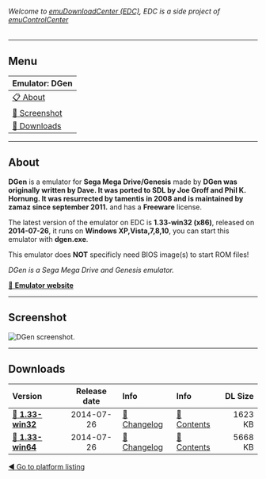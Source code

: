 ###### Welcome to [emuDownloadCenter (EDC)](https://github.com/PhoenixInteractiveNL/emuDownloadCenter/wiki/), EDC is a side project of [emuControlCenter](https://github.com/PhoenixInteractiveNL/emuControlCenter/wiki/)
***
## Menu
| **Emulator: DGen** |
|:---------|
| [:clipboard: About](#about) |
| [:sunrise: Screenshot](#screenshot) |
| [:floppy_disk: Downloads](#downloads) |
***
## About
**DGen** is a emulator for **Sega Mega Drive/Genesis** made by **DGen was originally written by Dave. It was ported to SDL by Joe Groff and Phil K. Hornung. It was resurrected by tamentis in 2008 and is maintained by zamaz since september 2011.** and has a **Freeware** license.

The latest version of the emulator on EDC is **1.33-win32 (x86)**, released on **2014-07-26**, it runs on **Windows XP,Vista,7,8,10**, you can start this emulator with **dgen.exe**.

This emulator does **NOT** specificly need BIOS image(s) to start ROM files!

_DGen is a Sega Mega Drive and Genesis emulator._

[:link: **Emulator website**](http://sourceforge.net/projects/dgen/)
***
## Screenshot
![](https://raw.githubusercontent.com/PhoenixInteractiveNL/emuDownloadCenter/master/hooks/dgen/screen.jpg "DGen screenshot.")
***
## Downloads
| Version  | Release date  | Info       | Info       | DL Size    |
|:---------|:-------------:|:-----------|:-----------|-----------:|
| [:floppy_disk: **1.33-win32**](https://github.com/PhoenixInteractiveNL/edc-repo0003/raw/master/dgen/1.33-win32.7z) | 2014-07-26 | [:page_facing_up: Changelog](https://github.com/PhoenixInteractiveNL/edc-repo0003/blob/master/dgen/1.33-win32_changelog.txt) | [:mag_right: Contents](https://github.com/PhoenixInteractiveNL/edc-repo0003/blob/master/dgen/1.33-win32_contents.txt) | 1623 KB |
| [:floppy_disk: **1.33-win64**](https://github.com/PhoenixInteractiveNL/edc-repo0003/raw/master/dgen/1.33-win64.7z) | 2014-07-26 | [:page_facing_up: Changelog](https://github.com/PhoenixInteractiveNL/edc-repo0003/blob/master/dgen/1.33-win64_changelog.txt) | [:mag_right: Contents](https://github.com/PhoenixInteractiveNL/edc-repo0003/blob/master/dgen/1.33-win64_contents.txt) | 5668 KB |

[:arrow_backward: Go to platform listing](https://github.com/PhoenixInteractiveNL/emuDownloadCenter/wiki/EDC-Platform-List)
